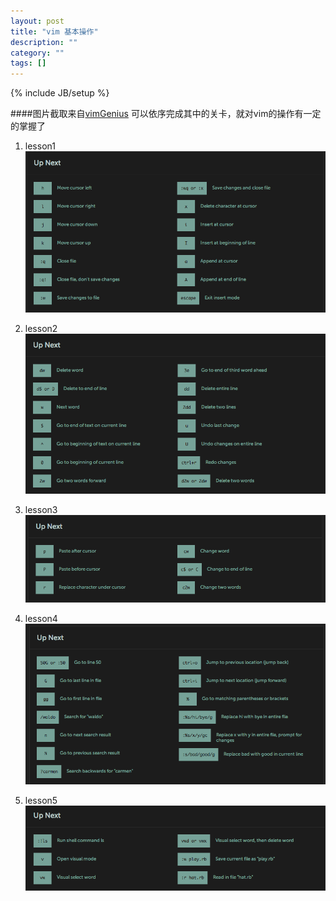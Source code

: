 ```yaml
---
layout: post
title: "vim 基本操作"
description: ""
category: ""
tags: []
---
```

{% include JB/setup %}

####图片截取来自[vimGenius](http://vimgenius.com/lessons/vim-intro)
可以依序完成其中的关卡，就对vim的操作有一定的掌握了

  1. lesson1 <img src="/assets/image/vim_1.jpg"  /> 

  2. lesson2 <img src="/assets/image/vim_2.jpg"  /> 

  3. lesson3 <img src="/assets/image/vim_3.jpg"  /> 

  4. lesson4 <img src="/assets/image/vim_4.jpg"  /> 

  5. lesson5 <img src="/assets/image/vim_5.jpg"  /> 



